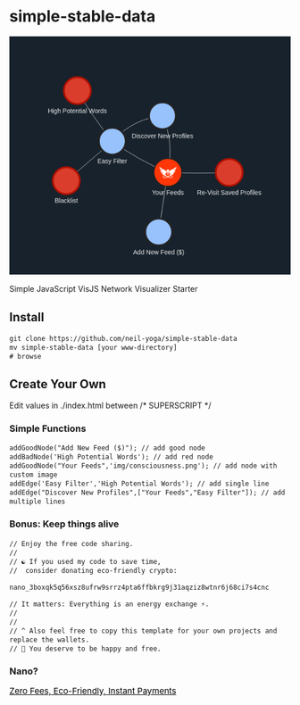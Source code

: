 # simple-stable-data
![alt text](readme.png)

Simple JavaScript VisJS Network Visualizer Starter

## Install
```
git clone https://github.com/neil-yoga/simple-stable-data
mv simple-stable-data [your www-directory]
# browse 
```

## Create Your Own
Edit values in ./index.html between /* SUPERSCRIPT */

### Simple Functions
```
addGoodNode("Add New Feed ($)"); // add good node
addBadNode('High Potential Words'); // add red node
addGoodNode("Your Feeds",'img/consciousness.png'); // add node with custom image
addEdge('Easy Filter','High Potential Words'); // add single line
addEdge("Discover New Profiles",["Your Feeds","Easy Filter"]); // add multiple lines
```


### Bonus: Keep things alive
```
// Enjoy the free code sharing. 
//
// ☯️ If you used my code to save time,
//  consider donating eco-friendly crypto:
```

```
nano_3boxqk5q56xsz8ufrw9srrz4pta6ffbkrg9j31aqziz8wtnr6j68ci7s4cnc
```

```
// It matters: Everything is an energy exchange ⚡.
//
//
// ^ Also feel free to copy this template for your own projects and replace the wallets.
// 🙏 You deserve to be happy and free.
```

### Nano?
<a style="color:black;font-size:15px;" href="https://nano.org">Zero Fees, Eco-Friendly, Instant Payments</a>

